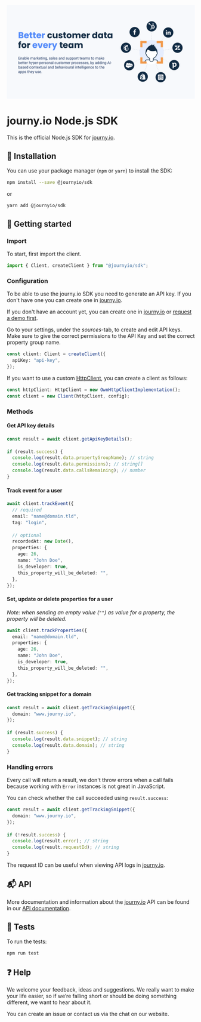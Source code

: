 ![journy.io](banner.png)

# journy.io Node.js SDK

This is the official Node.js SDK for [journy.io](https://journy.io?utm_source=github&utm_content=readme-js-sdk).

## 💾 Installation

You can use your package manager (`npm` or `yarn`) to install the SDK:

```bash
npm install --save @journyio/sdk
```
or
```bash
yarn add @journyio/sdk
```

## 🔌 Getting started

### Import

To start, first import the client.

```ts
import { Client, createClient } from "@journyio/sdk";
```

### Configuration

To be able to use the journy.io SDK you need to generate an API key. If you don't have one you can create one in [journy.io](https://app.journy.io?utm_source=github&utm_content=readme-js-sdk).

If you don't have an account yet, you can create one in [journy.io](https://app.journy.io/register?utm_source=github&utm_content=readme-js-sdk) or [request a demo first](https://www.journy.io/book-demo?utm_source=github&utm_content=readme-js-sdk).

Go to your settings, under the *sources*-tab, to create and edit API keys. Make sure to give the correct permissions to the API Key and set the correct property group name.

```ts
const client: Client = createClient({
  apiKey: "api-key",
});
```

If you want to use a custom [HttpClient](/lib/HttpClient.ts#L70), you can create a client as follows:

```ts
const httpClient: HttpClient = new OwnHttpClientImplementation();
const client = new Client(httpClient, config);
```

### Methods

#### Get API key details

```ts
const result = await client.getApiKeyDetails();

if (result.success) {
  console.log(result.data.propertyGroupName); // string
  console.log(result.data.permissions); // string[]
  console.log(result.data.callsRemaining); // number
}
```

#### Track event for a user

```ts
await client.trackEvent({
  // required
  email: "name@domain.tld",
  tag: "login",

  // optional
  recordedAt: new Date(),
  properties: {
    age: 26,
    name: "John Doe",
    is_developer: true,
    this_property_will_be_deleted: "",
  },
});
```

#### Set, update or delete properties for a user

_Note: when sending an empty value (`""`) as value for a property, the property will be deleted._

```ts
await client.trackProperties({
  email: "name@domain.tld",
  properties: {
    age: 26,
    name: "John Doe",
    is_developer: true,
    this_property_will_be_deleted: "",
  },
});
```

#### Get tracking snippet for a domain

```ts
const result = await client.getTrackingSnippet({
  domain: "www.journy.io",
});

if (result.success) {
  console.log(result.data.snippet); // string
  console.log(result.data.domain); // string
}
```

### Handling errors

Every call will return a result, we don't throw errors when a call fails because working with `Error` instances is not great in JavaScript.

You can check whether the call succeeded using `result.success`:

```ts
const result = await client.getTrackingSnippet({
  domain: "www.journy.io",
});

if (!result.success) {
  console.log(result.error); // string
  console.log(result.requestId); // string
}
```

The request ID can be useful when viewing API logs in [journy.io](https://app.journy.io?utm_source=github&utm_content=readme-js-sdk).

## 📬 API

More documentation and information about the [journy.io](https://journy.io?utm_source=github&utm_content=readme-js-sdk) API can be found in our [API documentation](https://journy-io.readme.io/reference).

## 💯 Tests

To run the tests:

```bash
npm run test
```

## ❓ Help

We welcome your feedback, ideas and suggestions. We really want to make your life easier, so if we’re falling short or should be doing something different, we want to hear about it.

You can create an issue or contact us via the chat on our website.
